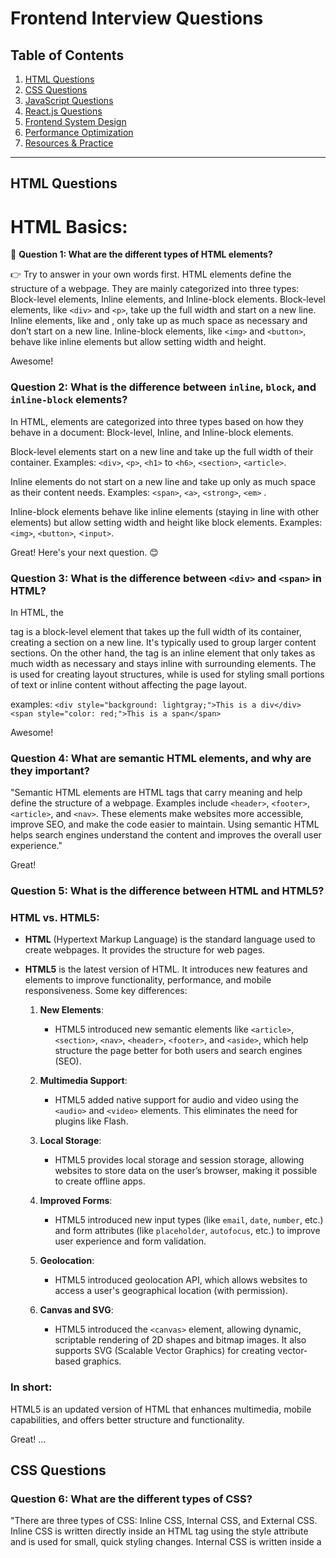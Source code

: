 # Frontend Interview Questions  

## Table of Contents  
1. [HTML Questions](#html-questions)  
2. [CSS Questions](#css-questions)  
3. [JavaScript Questions](#javascript-questions)  
4. [React.js Questions](#reactjs-questions)  
5. [Frontend System Design](#frontend-system-design)  
6. [Performance Optimization](#performance-optimization)  
7. [Resources & Practice](#resources--practice)  

---

## HTML Questions  

# **HTML Basics:**  
🔹 **Question 1: What are the different types of HTML elements?**  

👉 Try to answer in your own words first.
HTML elements define the structure of a webpage. They are mainly categorized into three types: Block-level elements, Inline elements, and Inline-block elements. Block-level elements, like `<div>` and `<p>`, take up the full width and start on a new line.
Inline elements, like <span> and <a>, only take up as much space as necessary and don’t start on a new line. Inline-block elements, like `<img>` and `<button>`, behave like inline elements but allow setting width and height.

Awesome! 

### **Question 2: What is the difference between `inline`, `block`, and `inline-block` elements?**  
In HTML, elements are categorized into three types based on how they behave in a document: Block-level, Inline, and Inline-block elements.

Block-level elements start on a new line and take up the full width of their container.
Examples: `<div>`, `<p>`, `<h1>` to `<h6>`, `<section>`, `<article>`.

Inline elements do not start on a new line and take up only as much space as their content needs.
Examples: `<span>`, `<a>`, `<strong>`, `<em>` .

Inline-block elements behave like inline elements (staying in line with other elements) but allow setting width and height like block elements.
Examples:  `<img>`, `<button>`, <`input>`.

Great! Here's your next question. 😊  

### **Question 3: What is the difference between `<div>` and `<span>` in HTML?**  
In HTML, the <div> tag is a block-level element that takes up the full width of its container, creating a section on a new line. It's typically used to group larger content sections. On the other hand, the <span> tag is an inline element that only takes as much width as necessary and stays inline with surrounding elements. The <div> is used for creating layout structures, while <span> is used for styling small portions of text or inline content without affecting the page layout.

examples:
`<div style="background: lightgray;">This is a div</div>`
`<span style="color: red;">This is a span</span>`

Awesome! 

### **Question 4: What are semantic HTML elements, and why are they important?**
"Semantic HTML elements are HTML tags that carry meaning and help define the structure of a webpage. Examples include `<header>`, `<footer>`, `<article>`, and `<nav>`. These elements make websites more accessible, improve SEO, and make the code easier to maintain. Using semantic HTML helps search engines understand the content and improves the overall user experience."

Great!   

### **Question 5: What is the difference between HTML and HTML5?**  
### **HTML vs. HTML5**:

- **HTML** (Hypertext Markup Language) is the standard language used to create webpages. It provides the structure for web pages.
  
- **HTML5** is the latest version of HTML. It introduces new features and elements to improve functionality, performance, and mobile responsiveness. Some key differences:
  
  1. **New Elements**:
     - HTML5 introduced new semantic elements like `<article>`, `<section>`, `<nav>`, `<header>`, `<footer>`, and `<aside>`, which help structure the page better for both users and search engines (SEO).
  
  2. **Multimedia Support**:
     - HTML5 added native support for audio and video using the `<audio>` and `<video>` elements. This eliminates the need for plugins like Flash.
  
  3. **Local Storage**:
     - HTML5 provides local storage and session storage, allowing websites to store data on the user’s browser, making it possible to create offline apps.
  
  4. **Improved Forms**:
     - HTML5 introduced new input types (like `email`, `date`, `number`, etc.) and form attributes (like `placeholder`, `autofocus`, etc.) to improve user experience and form validation.
  
  5. **Geolocation**:
     - HTML5 introduced geolocation API, which allows websites to access a user's geographical location (with permission).
  
  6. **Canvas and SVG**:
     - HTML5 introduced the `<canvas>` element, allowing dynamic, scriptable rendering of 2D shapes and bitmap images. It also supports SVG (Scalable Vector Graphics) for creating vector-based graphics.

### **In short**:  
HTML5 is an updated version of HTML that enhances multimedia, mobile capabilities, and offers better structure and functionality.

Great!
...  

## CSS Questions  

### **Question 6: What are the different types of CSS?**  
"There are three types of CSS: Inline CSS, Internal CSS, and External CSS. Inline CSS is written directly inside an HTML tag using the style attribute and is used for small, quick styling changes. Internal CSS is written inside a <style> tag in the <head> section of an HTML document and is used when styling a single page. External CSS is written in a separate .css file and linked to the HTML using the <link> tag, making it ideal for large projects where styles need to be applied across multiple pages."
...  

## JavaScript Questions  
### What is the difference between `==` and `===`?  
### Explain event delegation in JavaScript.  
...
  



